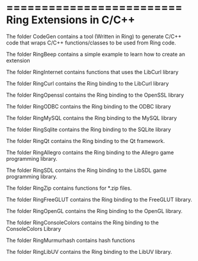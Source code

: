 =========================
Ring Extensions in C/C++
=========================

The folder CodeGen contains a tool (Written in Ring)
to generate C/C++ code that wraps C/C++ functions/classes
to be used from Ring code.

The folder RingBeep contains a simple example to learn how to create an extension

The folder RingInternet contains functions that uses the LibCurl library  

The folder RingCurl contains the Ring binding to the LibCurl library  

The folder RingOpenssl contains the Ring binding to the OpenSSL library  

The folder RingODBC contains the Ring binding to the ODBC library  

The folder RingMySQL contains the Ring binding to the MySQL library  

The folder RingSqlite contains the Ring binding to the SQLite library  

The folder RingQt contains the Ring binding to the Qt framework.

The folder RingAllegro contains the Ring binding to the Allegro 
game programming library.

The folder RingSDL contains the Ring binding to the LibSDL
game programming library.

The folder RingZip contains functions for *.zip files.

The folder RingFreeGLUT contains the Ring binding to the FreeGLUT library.

The folder RingOpenGL contains the Ring binding to the OpenGL library.

The folder RingConsoleColors contains the Ring binding to the ConsoleColors Library

The folder RingMurmurhash contains hash functions

The folder RingLibUV contains the Ring binding to the LibUV library.
